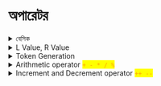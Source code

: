 # অপারেটর

<details>

<summary> বেসিক  </summary>

operator এর কাজ হলো operand এর উপর বিভিন্ন অপারেশন চালানো। a+b⁠ এখানে a এবং b হলো operand, + হলো operator. operand এবং operator মিলে যে কাজ করে তাকে expression বলে। C তে প্রতিটা expression এর শেষে সেমিকোলন দিতে হয়। সাধারণত expression এর মাধ্যমে variable এ ভ্যালু store করা হয়। expression এর আউটপুট constant ভ্যালু হয়।

&#x20;একটা expression নিজেও operand হতে পারে। যেমন- `(4-3) + (2-1)`

`<operand> <operator> <operand>`এই সিনট্যাক্স কে infix বলে।

``

</details>

<details>

<summary>L Value, R Value</summary>

lvalue মানে হলো এটা data store করতে পারে, এর একটা মেমোরি এড্রেস আছে, এবং এটা অবশ্যই একটা variable হবে, কোনোরকম constant, expression, function হবে না।

rvalue তে কোনোরকম data store করার সক্ষমতা থাকেনা, এগুলো constant, expression, function হয়।

</details>

<details>

<summary>Token Generation</summary>

Compilation process এর প্রথম ধাপ Lexical analysis. Lexical analyzer(source code স্ক্যান করে)  token এ কনভার্ট করে (যদি lexemes পাওয়া যায়)।  lexemes=  meaningful sequence of characters (highest). C তে বিভিন্ন ধরনের token আছে। যেমন:

```
1) Keywords: 
Examples- for, while, if etc.

2) Identifier
Examples- Variable name, function name etc.

3) Operators:
Examples- '+', '++', '-' etc.

4) Separators:
Examples- ', ' ';' etc
```

<img src=".gitbook/assets/Screenshot from 2022-04-14 16-56-46.png" alt="" data-size="original">

</details>

<details>

<summary>Arithmetic operator <mark style="color:orange;"><code>+ - * / %</code><code>⁠</code></mark></summary>

![](.gitbook/assets/qqq.png)

`*` `/` `%` এর অগ্রাধিকার (precedence) বেশি ( associativity বাম থেকে ডানে), এরপরের সিরিয়ালে আসবে `+` `-` (associativity বাম থেকে ডানে)। precedence একই লেভেলের হলে associativity দিয়ে হিসাব হয়। `*` `/` `%` এরা একই লেভেলের, এদের মধ্যে যে বামদিকে আসবে তার কাজই আগে হবে।

`/` এর মাধ্যমে Quotient(ভাগফল) বের হয়, `%` এর মাধ্যমে Remainder(ভাগশেষ) বের হয়।

`%` modulus operator শুধুমাত্র int এর জন্য প্রযোজ্য। modulus means the remainder part of integer division.

</details>

<details>

<summary>Increment and Decrement operator <mark style="color:orange;"><code>++ --</code></mark></summary>

এইগুলো একটা ভেরিয়েবলের ভ্যালুকে এক করে বাড়ায় বা কমায়। ধরি `a = 5;` সুতরাং, `a++` এর মানে হলো `a = a + 1;`

এই operator গুলোর সাথে **rvalue** দেয়া যায় না। `a++` হলো `a = a + 1;` এখানে `a` হলো lvalue, `a+1` হলো rvalue `(a+b)++` দিলে `(a+b)=(a+b)+1` হবে। এখানে বামদিকে `(a+b)` একটা  rvalue যেটা data store করতে পারেনা, এজন্য Increment এবং decrement operator এর সাথে rvalue দেয়া যায় না।

&#x20;`++a` হলো **post-increment operator বা postfix**. a = 5; এবং x = a++; দিলে x এর value হিসেবে আগে 5 assign হবে, তারপর a এর ভ্যালু increment হবে। এটা কোনো ভ্যারিয়েবলে ডাটা  assign এর সময়কার নিয়ম। &#x20;

```c
#include <stdio.h>  
  
int main()  
{  
  int a = 5;  
  int x;
  
    x = a++;  
  
    printf("x = %d\n", x); 
		
    // output x = 5, not 6 
  
  return 0;  
}
```



`a++` হলো **pre-increment operator বা prefix** , a = 5; এবং x = ++a; হলে এখানে আগে a এর ভ্যালু increment হয়ে 6 হবে, এবং তারপর x এর value হিসেবে assign হবে। এটাও কোনো ভ্যারিয়েবলে ডাটা  assign এর সময়কার নিয়ম। &#x20;

```c
#include <stdio.h>  
  
int main()  
{  
  int a = 5;  
  int x;
  
    x = ++a;  
  
    printf("x = %d\n", x); 
		
    // output x = 6, not 5
  
   return 0;  
}
```



Equation এর ক্ষেত্রে  **post-increment operator** আগে value **** কে Equation এ পাঠায়, তারপর ভ্যালু increment হবে।  যেমন- `a=5, b=5` হলে `a+++b` এর আউটপুট হবে 10.&#x20;

![](.gitbook/assets/1.png)

<img src=".gitbook/assets/Screenshot from 2022-04-14 18-08-35.png" alt="" data-size="original">



Equation এর ক্ষেত্রে  **pre-increment operator** আগে ভ্যালু increment হবে, তারপর value **** কে Equation এ পাঠায়,&#x20;

যেমন- `a=5, b=5` হলে `a+++b` এর আউটপুট হবে 10.

</details>
